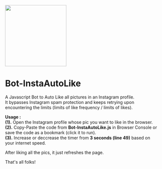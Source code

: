 <img src="https://freepngimg.com/thumb/terminator/21148-9-terminator-picture.png" width="200" />  

# Bot-InstaAutoLike
A Javascript Bot to Auto Like all pictures in an Instagram profile.  
It bypasses Instagram spam protection and keeps retrying upon encountering the limits (limits of like frequency / limits of likes).  

**Usage :**  
**(1).** Open the Instagram profile whose pic you want to like in the browser.  
**(2).** Copy-Paste the code from **Bot-InstaAutoLike.js** in Browser Console or save the code as a bookmark (click it to run).  
**(3).** Increase or deccrease the timer from **3 seconds (line 49)** based on your internet speed.  

After liking all the pics, it just refreshes the page.  

That's all folks!
